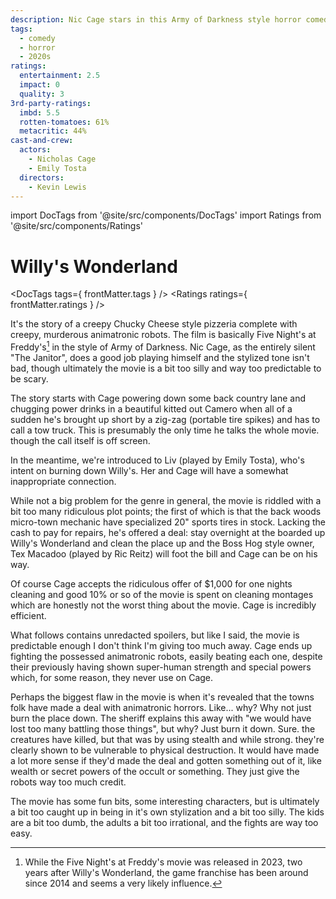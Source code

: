 ```yaml
---
description: Nic Cage stars in this Army of Darkness style horror comedy.
tags:
  - comedy
  - horror
  - 2020s
ratings:
  entertainment: 2.5
  impact: 0
  quality: 3
3rd-party-ratings:
  imbd: 5.5
  rotten-tomatoes: 61%
  metacritic: 44%
cast-and-crew:
  actors:
    - Nicholas Cage
    - Emily Tosta
  directors:
    - Kevin Lewis
---
```

import DocTags from '@site/src/components/DocTags'
import Ratings from '@site/src/components/Ratings'

# Willy's Wonderland

<DocTags tags={ frontMatter.tags } />
<Ratings ratings={ frontMatter.ratings } />

It's the story of a creepy Chucky Cheese style pizzeria complete with creepy, murderous animatronic robots. The film is basically Five Night's at Freddy's[^1] in the style of Army of Darkness. Nic Cage, as the entirely silent "The Janitor", does a good job playing himself and the stylized tone isn't bad, though ultimately the movie is a bit too silly and way too predictable to be scary.

[^1]: While the Five Night's at Freddy's movie was released in 2023, two years after Willy's Wonderland, the game franchise has been around since 2014 and seems a very likely influence.

The story starts with Cage powering down some back country lane and chugging power drinks in a beautiful kitted out Camero when all of a sudden he's brought up short by a zig-zag (portable tire spikes) and has to call a tow truck. This is presumably the only time he talks the whole movie. though the call itself is off screen.

In the meantime, we're introduced to Liv (played by Emily Tosta), who's intent on burning down Willy's. Her and Cage will have a somewhat inappropriate connection.

While not a big problem for the genre in general, the movie is riddled with a bit too many ridiculous plot points; the first of which is that the back woods micro-town mechanic have specialized 20" sports tires in stock. Lacking the cash to pay for repairs, he's offered a deal: stay overnight at the boarded up Willy's Wonderland and clean the place up and the Boss Hog style owner, Tex Macadoo (played by Ric Reitz) will foot the bill and Cage can be on his way.

Of course Cage accepts the ridiculous offer of $1,000 for one nights cleaning and good 10% or so of the movie is spent on cleaning montages which are honestly not the worst thing about the movie. Cage is incredibly efficient.

<span color="red">What follows contains unredacted spoilers</span>, but like I said, the movie is predictable enough I don't think I'm giving too much away. Cage ends up fighting the possessed animatronic robots, easily beating each one, despite their previously having shown super-human strength and special powers which, for some reason, they never use on Cage.

Perhaps the biggest flaw in the movie is when it's revealed that the towns folk have made a deal with animatronic horrors. Like... why? Why not just burn the place down. The sheriff explains this away with "we would have lost too many battling those things", but why? Just burn it down. Sure. the creatures have killed, but that was by using stealth and while strong. they're clearly shown to be vulnerable to physical destruction. It would have made a lot more sense if they'd made the deal and gotten something out of it, like wealth or secret powers of the occult or something. They just give the robots way too much credit.

The movie has some fun bits, some interesting characters, but is ultimately a bit too caught up in being in it's own stylization and a bit too silly. The kids are a bit too dumb, the adults a bit too irrational, and the fights are way too easy. 